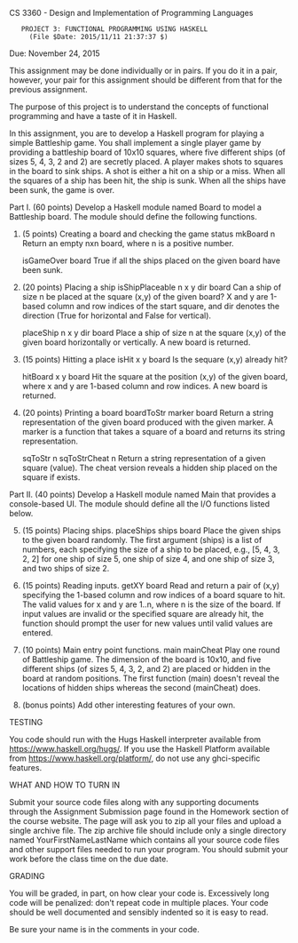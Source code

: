 CS 3360 - Design and Implementation of Programming Languages

	   PROJECT 3: FUNCTIONAL PROGRAMMING USING HASKELL
		 (File $Date: 2015/11/11 21:37:37 $)

Due: November 24, 2015

This assignment may be done individually or in pairs. If you do it in
a pair, however, your pair for this assignment should be different
from that for the previous assignment.

The purpose of this project is to understand the concepts of
functional programming and have a taste of it in Haskell.

In this assignment, you are to develop a Haskell program for playing a
simple Battleship game. You shall implement a single player game by
providing a battleship board of 10x10 squares, where five different
ships (of sizes 5, 4, 3, 2 and 2) are secretly placed. A player makes
shots to squares in the board to sink ships. A shot is either a hit on
a ship or a miss. When all the squares of a ship has been hit, the
ship is sunk. When all the ships have been sunk, the game is over.

Part I. (60 points) Develop a Haskell module named Board to model a
Battleship board. The module should define the following functions.

1. (5 points) Creating a board and checking the game status
   mkBoard n
   Return an empty nxn board, where n is a positive number.

   isGameOver board
   True if all the ships placed on the given board have been sunk.

2. (20 points) Placing a ship
   isShipPlaceable n x y dir board
   Can a ship of size n be placed at the square (x,y) of the given 
   board? X and y are 1-based column and row indices of the start 
   square, and dir denotes the direction (True for horizontal and
   False for vertical).

   placeShip n x y dir board
   Place a ship of size n at the square (x,y) of the given board
   horizontally or vertically. A new board is returned.

3. (15 points) Hitting a place
   isHit x y board
   Is the sequare (x,y) already hit?

   hitBoard x y board
   Hit the square at the position (x,y) of the given board, where x 
   and y are 1-based column and row indices. A new board is returned.

4. (20 points) Printing a board
   boardToStr marker board
   Return a string representation of the given board produced with
   the given marker. A marker is a function that takes a square of
   a board and returns its string representation. 

   sqToStr n
   sqToStrCheat n
   Return a string representation of a given square (value). The cheat
   version reveals a hidden ship placed on the square if exists.

Part II. (40 points) Develop a Haskell module named Main that provides
a console-based UI. The module should define all the I/O functions
listed below.

5. (15 points) Placing ships.
   placeShips ships board
   Place the given ships to the given board randomly. The first 
   argument (ships) is a list of numbers, each specifying the size
   of a ship to be placed, e.g., [5, 4, 3, 2, 2] for one ship of
   size 5, one ship of size 4, and one ship of size 3, and two
   ships of size 2.

6. (15 points) Reading inputs.
   getXY board
   Read and return a pair of (x,y) specifying the 1-based column and 
   row indices of a board square to hit. The valid values for x and y
   are 1..n, where n is the size of the board. If input values are 
   invalid or the specified square are already hit, the function should
   prompt the user for new values until valid values are entered.

7. (10 points) Main entry point functions.
    main
    mainCheat
    Play one round of Battleship game. The dimension of the board is
    10x10, and five different ships (of sizes 5, 4, 3, 2, and 2) are
    placed or hidden in the board at random positions. The first
    function (main) doesn't reveal the locations of hidden ships
    whereas the second (mainCheat) does.

8. (bonus points) Add other interesting features of your own.

TESTING

   You code should run with the Hugs Haskell interpreter available
   from https://www.haskell.org/hugs/. If you use the Haskell Platform
   available from https://www.haskell.org/platform/, do not use any
   ghci-specific features.

WHAT AND HOW TO TURN IN
   
   Submit your source code files along with any supporting documents
   through the Assignment Submission page found in the Homework
   section of the course website. The page will ask you to zip all
   your files and upload a single archive file. The zip archive file
   should include only a single directory named YourFirstNameLastName
   which contains all your source code files and other support files
   needed to run your program. You should submit your work before the
   class time on the due date.

GRADING

   You will be graded, in part, on how clear your code is.
   Excessively long code will be penalized: don't repeat code in
   multiple places. Your code should be well documented and sensibly
   indented so it is easy to read.

   Be sure your name is in the comments in your code.